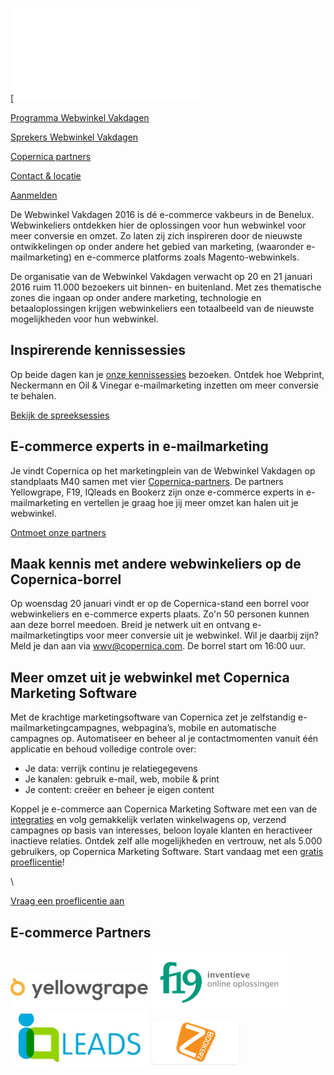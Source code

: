 [![Webwinkel
Vakdagen](./webwinkel-vakdagen-2015.md)

[Programma Webwinkel
Vakdagen](https://www.copernica.com/nl/webwinkel-vakdagen/programma-webwinkel-vakdagen "Programma Webwinkel Vakdagen")

[Sprekers Webwinkel
Vakdagen](https://www.copernica.com/nl/webwinkel-vakdagen/sprekers-webwinkel-vakdagen "Sprekers Webwinkel Vakdagen")

[Copernica
partners](https://www.copernica.com/nl/webwinkel-vakdagen/copernica-partners "Copernica partners")

[Contact &
locatie](https://www.copernica.com/nl/webwinkel-vakdagen/contact-locatie "Contact & locatie")

[Aanmelden](https://www.webwinkelvakdagen.nl/nl/bezoekers/registratie?exposant=5d59c870-d485-4e72-826b-c5bd4d02193c "Meld je aan voor de Webwinkel Vakdagen!")

De Webwinkel Vakdagen 2016 is dé e-commerce vakbeurs in de Benelux.
Webwinkeliers ontdekken hier de oplossingen voor hun webwinkel voor meer
conversie en omzet. Zo laten zij zich inspireren door de nieuwste
ontwikkelingen op onder andere het gebied van marketing, (waaronder
e-mailmarketing) en e-commerce platforms zoals Magento-webwinkels.

De organisatie van de Webwinkel Vakdagen verwacht op 20 en 21 januari
2016 ruim 11.000 bezoekers uit binnen- en buitenland. Met zes
thematische zones die ingaan op onder andere marketing, technologie en
betaaloplossingen krijgen webwinkeliers een totaalbeeld van de nieuwste
mogelijkheden voor hun webwinkel.

Inspirerende kennissessies
--------------------------

Op beide dagen kan je [onze
kennissessies](https://www.copernica.com/nl/webwinkel-vakdagen/programma-webwinkel-vakdagen "Programma Webwinkel Vakdagen")
bezoeken. Ontdek hoe Webprint, Neckermann en Oil & Vinegar
e-mailmarketing inzetten om meer conversie te behalen.

[Bekijk de
spreeksessies](https://www.copernica.com/nl/webwinkel-vakdagen/sprekers-webwinkel-vakdagen "Spreeksessies Webwinkel Vakdagen")

E-commerce experts in e-mailmarketing
-------------------------------------

Je vindt Copernica op het marketingplein van de Webwinkel Vakdagen op
standplaats M40 samen met vier
[Copernica-partners](https://www.copernica.com/nl/webwinkel-vakdagen/copernica-partners "Partners Webwinkel Vakdagen").
De partners Yellowgrape, F19, IQleads en Bookerz zijn onze e-commerce
experts in e-mailmarketing en vertellen je graag hoe jij meer omzet kan
halen uit je webwinkel.

[Ontmoet onze
partners](https://www.copernica.com/nl/webwinkel-vakdagen/copernica-partners "Partners Webwinkel Vakdagen")

Maak kennis met andere webwinkeliers op de Copernica-borrel
-----------------------------------------------------------

Op woensdag 20 januari vindt er op de Copernica-stand een borrel voor
webwinkeliers en e-commerce experts plaats. Zo'n 50 personen kunnen aan
deze borrel meedoen. Breid je netwerk uit en ontvang e-mailmarketingtips
voor meer conversie uit je webwinkel. Wil je daarbij zijn? Meld je dan
aan via
[wwv@copernica.com](mailto:wwv@copernica.com "wwv@copernica.com"). De
borrel start om 16:00 uur.

Meer omzet uit je webwinkel met Copernica Marketing Software
------------------------------------------------------------

Met de krachtige marketingsoftware van Copernica zet je zelfstandig
e-mailmarketingcampagnes, webpagina’s, mobile en automatische campagnes
op. Automatiseer en beheer al je contactmomenten vanuit één applicatie
en behoud volledige controle over:

-   Je data: verrijk continu je relatiegegevens
-   Je kanalen: gebruik e-mail, web, mobile & print
-   Je content: creëer en beheer je eigen content

Koppel je e-commerce aan Copernica Marketing Software met een van de
[integraties](https://www.copernica.com/nl/ondersteuning/integraties "Integraties")
en volg gemakkelijk verlaten winkelwagens op, verzend campagnes op basis
van interesses, beloon loyale klanten en heractiveer inactieve relaties.
Ontdek zelf alle mogelijkheden en vertrouw, net als 5.000 gebruikers, op
Copernica Marketing Software. Start vandaag met een [gratis
proeflicentie](https://www.copernica.com/nl/copernica-proberen "Probeer Copernica vandaag met een gratis proeflicentie")!

\

[Vraag een proeflicentie
aan](https://www.copernica.com/nl/copernica-proberen "Vraag een proeflicentie aan")

  E-commerce Partners
  ------------------------------------------------------------------------------------------------------------------------------------------------------------------------------------------------------------------------------------------------------------------------------------------------------------------------------------------------------------------------------------------------------------------------------------------------------------------------------------------------------------------------------
  [![Yellowgrape](../images/yellowgrape.jpg)](http://www.yellowgrape.nl?utm_source=copernica&utm_medium=banner&utm_campaign=wwv16 "Yellow Grape") [![F19](../images/logof19.png)](http://www.f19.nl?utm_source=copernica&utm_medium=banner&utm_campaign=wwv16 "F19") [![IQleads](../images/iqleads.jpg)](http://www.iqleads.nl/?utm_source=copernica&utm_medium=banner&utm_campaign=wwv16 "IQleads") [![Bookerz](../images/bookerz.png)](http://bookerz.nl/?utm_source=copernica&utm_medium=banner&utm_campaign=wwv16 "Bookerz")


